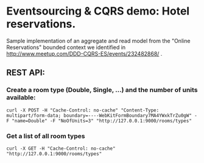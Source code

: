 # Eventsourcing & CQRS demo: Hotel reservations.

Sample implementation of an aggregate and read model from the "Online Reservations" bounded context we identified in http://www.meetup.com/DDD-CQRS-ES/events/232482868/ .

## REST API:

### Create a room type (Double, Single, ...) and the number of units available:
```
curl -X POST -H "Cache-Control: no-cache" "Content-Type: multipart/form-data; boundary=----WebKitFormBoundary7MA4YWxkTrZu0gW" -F "name=Double" -F "NoOfUnits=3" "http://127.0.0.1:9000/rooms/types"
```

### Get a list of all room types
```
curl -X GET -H "Cache-Control: no-cache" "http://127.0.0.1:9000/rooms/types"
```



